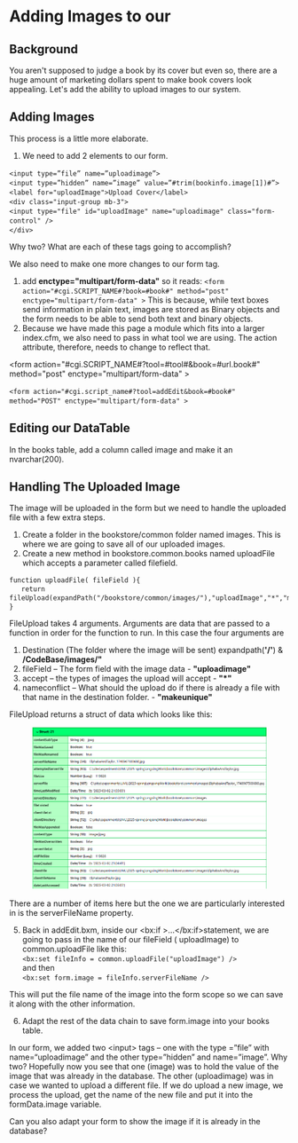 # Adding Images to our

## Background

You aren't supposed to judge a book by its cover but even so, there are a huge amount of marketing dollars spent to make book covers look appealing. Let's add the ability to upload images to our system.

## Adding Images

This process is a little more elaborate.

1. We need to add 2 elements to our form.

`<input type=”file” name=”uploadimage”>`     \
`<input type=”hidden” name=”image” value=”#trim(bookinfo.image[1])#”>`\
`<label for="uploadImage">Upload Cover</label>`\
`<div class="input-group mb-3">`    \
&#x20;   `<input type="file" id="uploadImage" name="uploadimage" class="form-control" />`    \
&#x20; `</div>`

Why two? What are each of these tags going to accomplish?

We also need to make one more changes to our form tag.

1. add **enctype="multipart/form-data"** so it reads: `<form action="#cgi.SCRIPT_NAME#?book=#book#" method="post" enctype="multipart/form-data" >` This is because, while text boxes send information in plain text, images are stored as Binary objects and the form needs to be able to send both text and binary objects.
2. Because we have made this page a module which fits into a larger index.cfm, we also need to pass in what tool we are using. The action attribute, therefore, needs to change to reflect that.

\<form action="#cgi.SCRIPT\_NAME#?tool=#tool#\&book=#url.book#" method="post" enctype="multipart/form-data" >

`<form action="#cgi.script_name#?tool=addEdit&book=#book#" method="POST" enctype="multipart/form-data" >`

## Editing our DataTable

In the books table, add a column called image and make it an nvarchar(200).

## Handling The Uploaded Image

The image will be uploaded in the form but we need to handle the uploaded file with a few extra steps.&#x20;

1. Create a folder in the bookstore/common folder named images. This is where we are going to save all of our uploaded images.
2. Create a new method in bookstore.common.books named uploadFile which accepts a parameter called filefield.&#x20;

```
function uploadFile( fileField ){
   return fileUpload(expandPath("/bookstore/common/images/"),"uploadImage","*","makeUnique");
}
```

FileUpload takes 4 arguments. Arguments are data that are passed to a function in order for the function to run. In this case the four arguments are

1. Destination (The folder where the image will be sent) expandpath(**'/'**) & **/CodeBase/images/"**
2. fileField – The form field with the image data - **"uploadimage"**
3. accept – the types of images the upload will accept - **"\*"**
4. nameconflict – What should the upload do if there is already a file with that name in the destination folder. - **"makeunique"**

FileUpload returns a struct of data which looks like this:&#x20;

<figure><img src="../.gitbook/assets/image.png" alt=""><figcaption></figcaption></figure>

There are a number of items here but the one we are particularly interested in is the serverFileName property.&#x20;

5. Back in addEdit.bxm, inside our \<bx:if >...\</bx:if>statement, we are going to pass in the name of our fileField ( uploadImage) to common.uploadFile like this:\
   `<bx:set fileInfo = common.uploadFile("uploadImage") />`\
   and then\
   `<bx:set form.image = fileInfo.serverFileName />`

This will put the file name of the image into the form scope so we can save it along with the other information.&#x20;

6. Adapt the rest of the data chain to save form.image into your books table.



In our form, we added two \<input> tags – one with the type =”file” with name=“uploadimage” and the other type=”hidden” and name=”image”. Why two? Hopefully now you see that one (image) was to hold the value of the image that was already in the database. The other (uploadimage) was in case we wanted to upload a different file. If we do upload a new image, we process the upload, get the name of the new file and put it into the formData.image variable.

Can you also adapt your form to show the image if it is already in the database?
